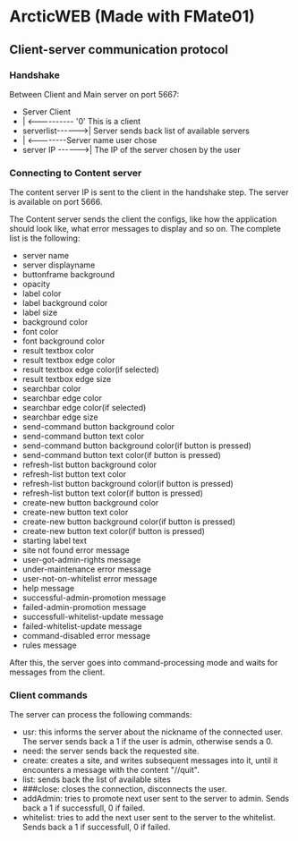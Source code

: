 # ArcticWEB (Made with FMate01)

## Client-server communication protocol

### Handshake

Between Client and Main server on port 5667:
- Server          Client
- |  <----------  '0' This is a client
- serverlist------>|  Server sends back list of available servers
- |  <--------Server name user chose
- server IP ------>|  The IP of the server chosen by the user

### Connecting to Content server

The content server IP is sent to the client in the handshake step. The server is available on port 5666.

The Content server sends the client the configs, like how the application should look like, what error messages to display and so on.
The complete list is the following:
- server name
- server displayname
- buttonframe background
- opacity
- label color
- label background color
- label size
- background color
- font color
- font background color
- result textbox color
- result textbox edge color
- result textbox edge color(if selected)
- result textbox edge size
- searchbar color
- searchbar edge color
- searchbar edge color(if selected)
- searchbar edge size
- send-command button background color
- send-command button text color
- send-command button background color(if button is pressed)
- send-command button text color(if button is pressed)
- refresh-list button background color
- refresh-list button text color
- refresh-list button background color(if button is pressed)
- refresh-list button text color(if button is pressed)
- create-new button background color
- create-new button text color
- create-new button background color(if button is pressed)
- create-new button text color(if button is pressed)
- starting label text
- site not found error message
- user-got-admin-rights message
- under-maintenance error message
- user-not-on-whitelist error message
- help message
- successful-admin-promotion message
- failed-admin-promotion message
- successfull-whitelist-update message
- failed-whitelist-update message
- command-disabled error message
- rules message

After this, the server goes into command-processing mode and waits for messages from the client.

### Client commands

The server can process the following commands:

- usr<username>: this informs the server about the nickname of the connected user. The server sends back a 1 if the user is admin, otherwise sends a 0.
- need<sitename>: the server sends back the requested site.
- create<siteName>: creates a site, and writes subsequent messages into it, until it encounters a message with the content "//quit".
- list: sends back the list of available sites
- ###close: closes the connection, disconnects the user.
- addAdmin: tries to promote next user sent to the server to admin. Sends back a 1 if successfull, 0 if failed.
- whitelist: tries to add the next user sent to the server to the whitelist. Sends back a 1 if successfull, 0 if failed.
